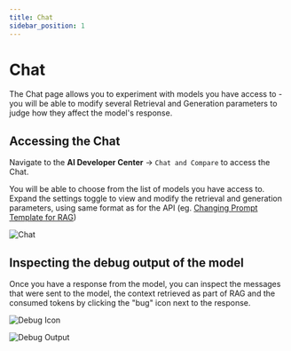 ```yaml
---
title: Chat
sidebar_position: 1
---
```


# Chat

The Chat page allows you to experiment with models you have access to - you will be able to modify several Retrieval and Generation parameters to judge how they affect the model's response.

## Accessing the Chat

Navigate to the **AI Developer Center** → `Chat and Compare` to access the Chat.

You will be able to choose from the list of models you have access to.
Expand the settings toggle to view and modify the retrieval and generation parameters, using same format as for the API (eg. [Changing Prompt Template for RAG](../using-the-api/llm-service/changing-prompt-template))

![Chat](/img/playground/playground-chat.png)

## Inspecting the debug output of the model

Once you have a response from the model, you can inspect the messages that were sent to the model, the context retrieved as part of RAG and the consumed tokens by clicking the "bug" icon next to the response.

![Debug Icon](/img/playground/debug-icon.png)

![Debug Output](/img/playground/debug-output.png)

